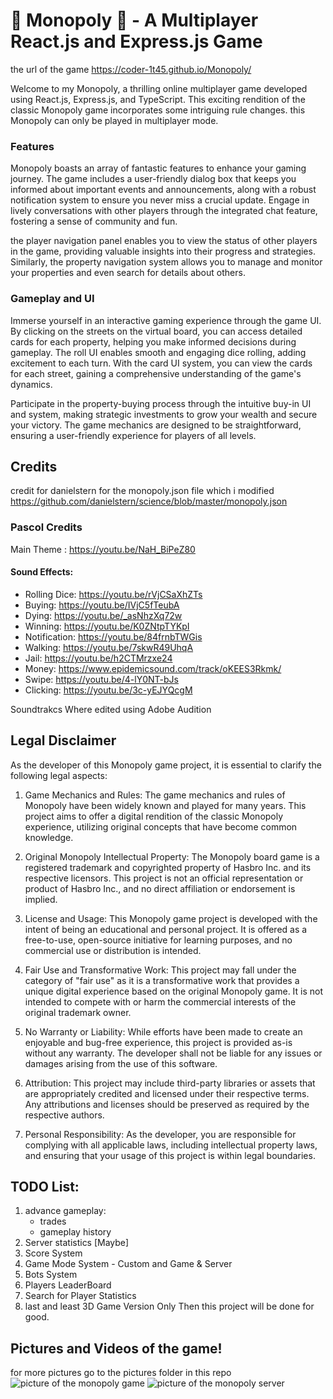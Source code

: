 # 🎲 Monopoly 🎲 - A Multiplayer React.js and Express.js Game

the url of the game https://coder-1t45.github.io/Monopoly/

Welcome to my Monopoly, a thrilling online multiplayer game developed using React.js, Express.js, and TypeScript. This exciting rendition of the classic Monopoly game incorporates some intriguing rule changes. this Monopoly can only be played in multiplayer mode.

### Features

Monopoly boasts an array of fantastic features to enhance your gaming journey. The game includes a user-friendly dialog box that keeps you informed about important events and announcements, along with a robust notification system to ensure you never miss a crucial update. Engage in lively conversations with other players through the integrated chat feature, fostering a sense of community and fun.

the player navigation panel enables you to view the status of other players in the game, providing valuable insights into their progress and strategies. Similarly, the property navigation system allows you to manage and monitor your properties and even search for details about others.

### Gameplay and UI

Immerse yourself in an interactive gaming experience through the game UI. By clicking on the streets on the virtual board, you can access detailed cards for each property, helping you make informed decisions during gameplay. The roll UI enables smooth and engaging dice rolling, adding excitement to each turn. With the card UI system, you can view the cards for each street, gaining a comprehensive understanding of the game's dynamics.

Participate in the property-buying process through the intuitive buy-in UI and system, making strategic investments to grow your wealth and secure your victory. The game mechanics are designed to be straightforward, ensuring a user-friendly experience for players of all levels.

## Credits

credit for danielstern for the monopoly.json file which i modified
https://github.com/danielstern/science/blob/master/monopoly.json

### Pascol Credits

Main Theme : https://youtu.be/NaH_BiPeZ80

#### Sound Effects:

-   Rolling Dice: https://youtu.be/rVjCSaXhZTs
-   Buying: https://youtu.be/IVjC5fTeubA
-   Dying: https://youtu.be/_asNhzXq72w
-   Winning: https://youtu.be/K0ZNtpTYKpI
-   Notification: https://youtu.be/84frnbTWGis
-   Walking: https://youtu.be/7skwR49UhqA
-   Jail: https://youtu.be/h2CTMrzxe24
-   Money: https://www.epidemicsound.com/track/oKEES3Rkmk/
-   Swipe: https://youtu.be/4-lY0NT-bJs
-   Clicking: https://youtu.be/3c-yEJYQcgM

Soundtrakcs Where edited using Adobe Audition

## Legal Disclaimer

As the developer of this Monopoly game project, it is essential to clarify the following legal aspects:

1. Game Mechanics and Rules: The game mechanics and rules of Monopoly have been widely known and played for many years. This project aims to offer a digital rendition of the classic Monopoly experience, utilizing original concepts that have become common knowledge.

2. Original Monopoly Intellectual Property: The Monopoly board game is a registered trademark and copyrighted property of Hasbro Inc. and its respective licensors. This project is not an official representation or product of Hasbro Inc., and no direct affiliation or endorsement is implied.

3. License and Usage: This Monopoly game project is developed with the intent of being an educational and personal project. It is offered as a free-to-use, open-source initiative for learning purposes, and no commercial use or distribution is intended.

4. Fair Use and Transformative Work: This project may fall under the category of "fair use" as it is a transformative work that provides a unique digital experience based on the original Monopoly game. It is not intended to compete with or harm the commercial interests of the original trademark owner.

5. No Warranty or Liability: While efforts have been made to create an enjoyable and bug-free experience, this project is provided as-is without any warranty. The developer shall not be liable for any issues or damages arising from the use of this software.

6. Attribution: This project may include third-party libraries or assets that are appropriately credited and licensed under their respective terms. Any attributions and licenses should be preserved as required by the respective authors.

7. Personal Responsibility: As the developer, you are responsible for complying with all applicable laws, including intellectual property laws, and ensuring that your usage of this project is within legal boundaries.

## TODO List:

1. advance gameplay:
    - trades
    - gameplay history
2. Server statistics [Maybe]
3. Score System
4. Game Mode System - Custom and Game & Server
5. Bots System
6. Players LeaderBoard
7. Search for Player Statistics
8. last and least 3D Game Version
   Only Then this project will be done for good.

## Pictures and Videos of the game!

for more pictures go to the pictures folder in this repo
![picture of the monopoly game](https://cdn.discordapp.com/attachments/1005211638191890532/1133681326793433138/7.PNG)
![picture of the monopoly server](https://cdn.discordapp.com/attachments/1005211638191890532/1133683905522847816/17.PNG)

